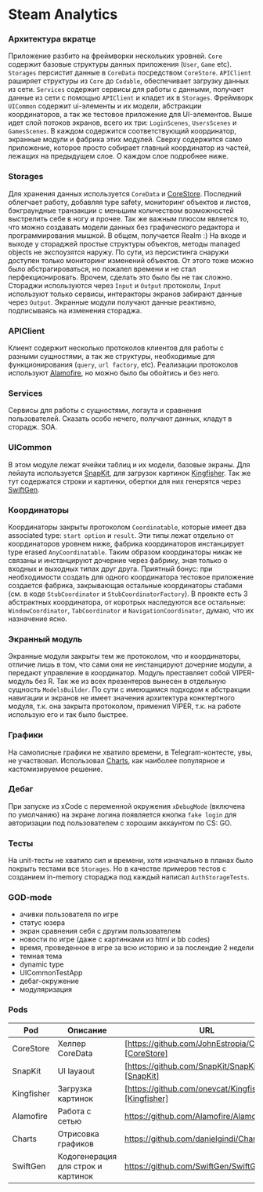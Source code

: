# Steam Analytics

### Архитектура вкратце
Приложение разбито на фреймворки нескольких уровней. `Core` содержит базовые структуры данных приложения (`User`, `Game` etc). `Storages` персистит данные в `CoreData` посредством `CoreStore`. `APIClient` раширяет структуры из `Core` до `Codable`, обеспечивает загрузку данных из сети. `Services` содержит сервисы для работы с данными, получает данные из сети с помощью `APIClient` и кладет их в `Storages`. Фреймворк `UICommon` содержит ui-элементы и их модели, абстракции координаторов, а так же тестовое приложение для UI-элементов. Выше идет слой потоков экранов, всего их три: `LoginScenes`, `UsersScenes` и `GamesScenes`. В каждом содержится соответствующий координатор, экранные модули и фабрика этих модулей. Сверху содержится само приложение, которое просто собирает главный координатор из частей, лежащих на предыдущем слое. О каждом слое подробнее ниже.

### Storages
Для хранения данных используется `CoreData` и [CoreStore][CoreStore]. Последний облегчает работу, добавляя type safety, мониторинг объектов и листов, бэкграундные транзакции с меньшим количеством возможностей выстрелить себе в ногу и прочее. Так же важным плюсом является то, что можно создавать модели данных без графического редактора и программирования мышкой. В общем, получается Realm :)
На входе и выходе у стораджей простые структуры объектов, методы managed objects не экспоузятся наружу. По сути, из персистинга снаружи доступен только мониторинг изменений объектов. От этого тоже можно было абстрагироваться, но пожалел времени и не стал перфекционировать. Врочем, сделать это было бы не так сложно.
Стораджи используются через `Input` и `Output` протоколы, `Input` используют только сервисы, интеракторы экранов забирают данные через `Output`. Экранные модули получают данные реактивно, подписываясь на изменения стораджа.

### APIClient
Клиент содержит несколько протоколов клиентов для работы с разными сущностями, а так же структуры, необходимые для функционирования (`query`, `url factory`, etc). Реализации протоколов используют [Alamofire], но можно было бы обойтись и без него.

### Services
Сервисы для работы с сущностями, логаута и сравнения пользователей. Сказать особо нечего, получают данных, кладут в сторадж. SOA.

### UICommon
В этом модуле лежат ячейки таблиц и их модели, базовые экраны. Для лейаута используется [SnapKit], для загрузок картинок [Kingfisher]. Так же тут содержатся строки и картинки, обертки для них генерятся через [SwiftGen].

### Координаторы
Координаторы закрыты протоколом `Coordinatable`, которые имеет два associated type: `start option` и `result`. Эти типы лежат отдельно от координаторов уровнем ниже, фабрика координаторов инстанцирует type erased `AnyCoordinatable`. Таким образом координаторы никак не связаны и инстанцируют дочерние через фабрику, зная только о входных и выходных типах друг друга. Приятный бонус: при необходимости создать для одного координатора тестовое приложение создается фабрика, закрывающая остальные координаторы стабами (см. в коде `StubCoordinator` и `StubCoordinatorFactory`).
В проекте есть 3 абстрактных координатора, от коротрых наследуются все остальные: `WindowCoordinator`, `TabCoordinator` и `NavigationCoordinator`, думаю, что их назначение ясно.

### Экранный модуль
Экранные модули закрыты тем же протоколом, что и координаторы, отличие лишь в том, что сами они не инстанцируют дочерние модули, а передают управление в координатор.
Модуль преставляет собой VIPER-модуль без R. Так же из всех презентеров вынесен в отдельную сущность `ModelsBuilder`. По сути с имеющимся подходом к абстракции навигации и экранов не имеет значения архитектура конктертного модуля, т.к. она закрыта протоколом, применил VIPER, т.к. на работе использую его и так было быстрее.

### Графики
На самописные графики не хватило времени, в Telegram-контесте, увы, не участвовал. Использовал [Charts], как наиболее популярное и кастомизируемое решение.

### Дебаг
При запуске из xCode с переменной окружения `xDebugMode` (включена по умолчанию) на экране логина появляется кнопка `fake login` для авторизации под пользователем с хорошим аккаунтом по CS: GO.

### Тесты
На unit-тесты не хватило сил и времени, хотя изначально в планах было покрыть тестами все `Storages`. Но в качестве примеров тестов с созданием in-memory стораджа под каждый написал `AuthStorageTests`.

### GOD-mode
- ачивки пользователя по игре
- статус юзера
- экран сравнения себя с другим пользователем
- новости по игре (даже с картинками из html и bb codes)
- время, проведенное в игре за всю историю и за послендие 2 недели
- темная тема
- dynamic type
- UICommonTestApp
- дебаг-окружение
- модуляризация

### Pods

| Pod | Описание | URL |
| ------ | ------ | ------ |
| CoreStore | Хелпер CoreData | [https://github.com/JohnEstropia/CoreStore][CoreStore] |
| SnapKit | UI layaout | [https://github.com/SnapKit/SnapKit][SnapKit] |
| Kingfisher | Загрузка картинок | [https://github.com/onevcat/Kingfisher][Kingfisher] |
| Alamofire | Работа с сетью | https://github.com/Alamofire/Alamofire |
| Charts | Отрисовка графиков | https://github.com/danielgindi/Charts |
| SwiftGen | Кодогенерация для строк и картинок | https://github.com/SwiftGen/SwiftGen |

   [Alamofire]: <https://github.com/Alamofire/Alamofire>
   [CoreStore]: <https://github.com/JohnEstropia/CoreStore>
   [SnapKit]: <https://github.com/SnapKit/SnapKit>
   [Kingfisher]: <https://github.com/onevcat/Kingfisher>
   [Charts]: <https://github.com/danielgindi/Charts>
   [SwiftGen]: <https://github.com/SwiftGen/SwiftGen>